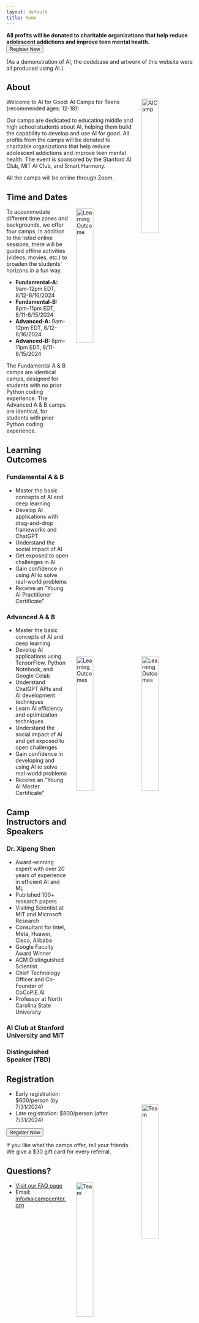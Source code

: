 ```yaml
---
layout: default
title: Home
---
```


<section id="registration0">
  <b>All profits will be donated to charitable organizations that help reduce adolescent addictions and improve teen mental health.</b>
  <div class="container">
    <button class="register-button" onclick="window.location.href='https://forms.office.com/Pages/ResponsePage.aspx?id=nhONFnNqgEeWj09FKmhFBw52tUtMuANGvjjXhDpxv5tUODdRMzRGWE9KWExQTjhUMEIyMFgwT1c1US4u'">Register Now</button>
   </div>
</section>

<footer>
 <p>(As a demonstration of AI, the codebase and artwork of this website were all produced using AI.)</p>
</footer>

<div id="banner" class="banner"></div>
<section id="intro">
  <h2>About</h2>
  <img src="{{ '/assets/images/banner.jpeg' | relative_url }}" alt="AICamp" class="banner" style="width: 30%; height: auto; float: right; margin-left: 20px;">
  <p>Welcome to AI for Good: AI Camps for Teens (recommended ages: 12-18)!</p>
  <p>Our camps are dedicated to educating middle and high school students about AI, helping them build the capability to develop and use AI for good. All profits from the camps will be donated to charitable organizations that help reduce adolescent addictions and improve teen mental health. The event is sponsored by the Stanford AI Club, MIT AI Club, and Smart Harmony.</p>
  <p>All the camps will be online through Zoom.</p>

<section id="time-location">
  <h2>Time and Dates</h2>
  <img src="{{ '/assets/images/time.jpeg' | relative_url }}" alt="Learning Outcome" class="banner" style="width: 30%; height: auto; float: right; margin-left: 20px;">  
<p>To accommodate different time zones and backgrounds, we offer four camps. In addition to the listed online sessions, there will be guided offline activities (videos, movies, etc.) to broaden the students' horizons in a fun way.</p>
  <ul>
   <li><b>Fundamental-A:</b> 9am-12pm EDT, 8/12-8/16/2024</li>
   <li><b>Fundamental-B:</b> 8pm-11pm EDT, 8/11-8/15/2024</li>
   <li><b>Advanced-A:</b> 9am-12pm EDT, 8/12-8/16/2024</li>
   <li><b>Advanced-B:</b> 8pm-11pm EDT, 8/11-8/15/2024</li>
  </ul>

<p>The Fundamental A & B camps are identical camps, designed for students with no prior Python coding experience. The Advanced A & B camps are identical, for students with prior Python coding experience.</p>

</section>

<section id="learning-outcomes">
  <h2>Learning Outcomes</h2>
  <img src="{{ '/assets/images/learning.jpeg' | relative_url }}" alt="Learning Outcomes" class="banner" style="width: 30%; height: auto; float: right; margin-left: 20px;">
  <h3>Fundamental A & B</h3>
<ul>
  <li>Master the basic concepts of AI and deep learning</li>
  <li>Develop AI applications with drag-and-drop frameworks and ChatGPT</li>
  <li>Understand the social impact of AI</li>
  <li>Get exposed to open challenges in AI</li>
  <li>Gain confidence in using AI to solve real-world problems</li>
  <li>Receive an "Young AI Practitioner Certificate"</li>
</ul>

  <img src="{{ '/assets/images/masterCerf.jpeg' | relative_url }}" alt="Learning Outcomes" class="banner" style="width: 30%; height: auto; float: right; margin-left: 20px;">

<h3>Advanced A & B</h3>
<ul>
  <li>Master the basic concepts of AI and deep learning</li>
  <li>Develop AI applications using TensorFlow, Python Notebook, and Google Colab</li>
  <li>Understand ChatGPT APIs and AI development techniques</li>
  <li>Learn AI efficiency and optimization techniques</li>
  <li>Understand the social impact of AI and get exposed to open challenges</li>
  <li>Gain confidence in developing and using AI to solve real-world problems</li>
  <li>Receive an "Young AI Master Certificate"</li>
</ul>
</section>

<section id="team">
  <h2>Camp Instructors and Speakers</h2>
  <img src="{{ '/assets/images/team.jpeg' | relative_url }}" alt="Team" class="banner" style="width: 30%; height: auto; float: right; margin-left: 20px;">
  <h3>Dr. Xipeng Shen</h3>
<ul>
  <li>Award-winning expert with over 20 years of experience in efficient AI and ML</li>
  <li>Published 100+ research papers</li>
  <li>Visiting Scientist at MIT and Microsoft Research</li>
  <li>Consultant for Intel, Meta, Huawei, Cisco, Alibaba</li>
  <li>Google Faculty Award Winner</li>
  <li>ACM Distinguished Scientist</li>
  <li>Chief Technology Officer and Co-Founder of CoCoPIE.AI</li>
  <li>Professor at North Carolina State University</li>
</ul>
  <h3>AI Club at Stanford University and MIT</h3>
  <h3>Distinguished Speaker (TBD)</h3>
</section>

<section id="registration">
  <h2>Registration</h2>
  <!-- <img src="{{ '/assets/images/registration.jpeg' | relative_url }}" alt="Registration" class="banner"> -->
  <ul>
    <li>Early registration: $600/person (by 7/31/2024)</li>
    <li>Late registration: $800/person (after 7/31/2024)</li>
  </ul>
  <div class="container">
    <button class="register-button" onclick="location.href='https://forms.office.com/Pages/ResponsePage.aspx?id=nhONFnNqgEeWj09FKmhFBw52tUtMuANGvjjXhDpxv5tUODdRMzRGWE9KWExQTjhUMEIyMFgwT1c1US4u'">Register Now</button>
   </div>
   <p>If you like what the camps offer, tell your friends. We give a $30 gift card for every referral.</p> 
</section>

<section id="contact">
 <h2>Questions?</h2>
  <img src="{{ '/assets/images/contact.jpeg' | relative_url }}" alt="Team" class="banner" style="width: 30%; height: auto; float: right; margin-left: 20px;">
 <ul>
   <li><a href="{{ "/faq/" | relative_url }}">Visit our FAQ page</a></li>
   <li>Email: <a href="mailto:info@aicampcenter.org">info@aicampcenter.org</a></li>
 </ul>

</section>
   
